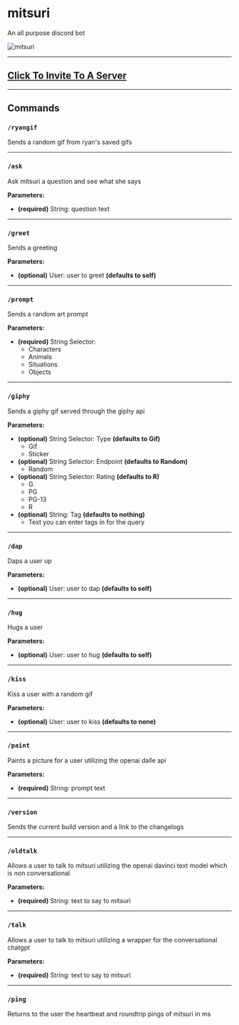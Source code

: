 # mitsuri

An all purpose discord bot

![mitsuri](https://media.discordapp.net/attachments/790703174746636328/1040057921947578408/tumblr_4ddb73070eb53c6a0b0dea43cc2781cd_c1cecc63_1280_cropped.png)

---

## [Click To Invite To A Server](https://discord.com/api/oauth2/authorize?client_id=969343378535903262&scope=applications.commands)

---

## Commands

### `/ryangif`

Sends a random gif from ryan's saved gifs

---

### `/ask`

Ask mitsuri a question and see what she says

**Parameters:**

- **(required)** String: question text

---

### `/greet`

Sends a greeting

**Parameters:**

- **(optional)** User: user to greet **(defaults to self)**

---

### `/prompt`

Sends a random art prompt

**Parameters:**

- **(required)** String Selector: 
  - Characters
  - Animals
  - Situations
  - Objects

---

### `/giphy`

Sends a giphy gif served through the giphy api

**Parameters:**

- **(optional)** String Selector: Type **(defaults to Gif)**
  - Gif
  - Sticker
- **(optional)** String Selector: Endpoint **(defaults to Random)**
  - Random
- **(optional)** String Selector: Rating **(defaults to R)**
  - G
  - PG
  - PG-13
  - R
- **(optional)** String: Tag **(defaults to nothing)**
  - Text you can enter tags in for the query

---

### `/dap`

Daps a user up

**Parameters:**

- **(optional)** User: user to dap **(defaults to self)**

---

### `/hug`

Hugs a user

**Parameters:**

- **(optional)** User: user to hug **(defaults to self)**

---

### `/kiss`

Kiss a user with a random gif

**Parameters:**

- **(optional)** User: user to kiss **(defaults to none)**

---

### `/paint`

Paints a picture for a user utilizing the openai dalle api

**Parameters:**

- **(required)** String: prompt text

---

### `/version`

Sends the current build version and a link to the changelogs

---

### `/oldtalk`

Allows a user to talk to mitsuri utilizing the openai davinci text model which is non conversational

**Parameters:**

- **(required)** String: text to say to mitsuri

---

### `/talk`

Allows a user to talk to mitsuri utilizing a wrapper for the conversational chatgpt

**Parameters:**

- **(required)** String: text to say to mitsuri
 
---

### `/ping`

Returns to the user the heartbeat and roundtrip pings of mitsuri in ms

